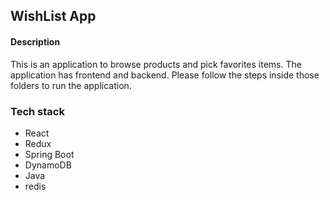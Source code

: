 ## WishList App

#### Description

This is an application to browse products and pick favorites items. The application has frontend and backend. Please follow the steps inside those folders to run the application.

### Tech stack

- React
- Redux
- Spring Boot
- DynamoDB
- Java
- redis


